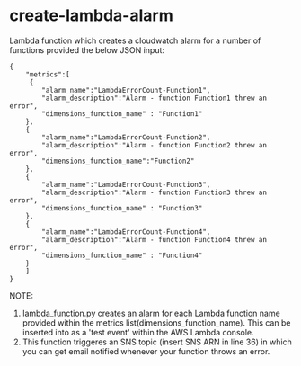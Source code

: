 # create-lambda-alarm

Lambda function which creates a cloudwatch alarm for a number of functions provided the below JSON input:
```
{
    "metrics":[
     {
        "alarm_name":"LambdaErrorCount-Function1",
        "alarm_description":"Alarm - function Function1 threw an error",
        "dimensions_function_name" : "Function1"
    },    
    {
        "alarm_name":"LambdaErrorCount-Function2",
        "alarm_description":"Alarm - function Function2 threw an error",
        "dimensions_function_name":"Function2"
    },
    {
        "alarm_name":"LambdaErrorCount-Function3",
        "alarm_description":"Alarm - function Function3 threw an error",
        "dimensions_function_name" : "Function3"
    },
    {
        "alarm_name":"LambdaErrorCount-Function4",
        "alarm_description":"Alarm - function Function4 threw an error",
        "dimensions_function_name" : "Function4"
    }
    ]
}
```
NOTE:
1. lambda_function.py creates an alarm for each Lambda function name provided within the metrics list(dimensions_function_name). This can be inserted into as a 'test event' within the AWS Lambda console. 
2. This function triggeres an SNS topic (insert SNS ARN in line 36) in which you can get email notified whenever your function throws an error. 
